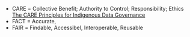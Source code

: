 * CARE = Collective Benefit; Authority to Control; Responsibility; Ethics
  [The CARE Principles for Indigenous Data Governance](https://doi.org/10.5334/dsj-2020-042)
* FACT = Accurate, 
* FAIR = Findable, Accessibel, Interoperable, Reusable
